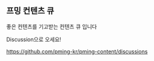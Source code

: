 ## 프밍 컨텐츠 큐

좋은 컨텐츠를 기고받는 컨텐츠 큐 입니다

Discussion으로 오세요!

https://github.com/pming-kr/pming-content/discussions

